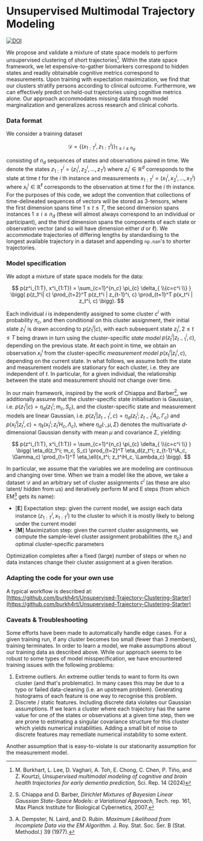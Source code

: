 # Unsupervised Multimodal Trajectory Modeling

[![DOI](https://zenodo.org/badge/692068384.svg)](https://zenodo.org/badge/latestdoi/692068384)

We propose and validate a mixture of state space models to perform unsupervised
clustering of short trajectories[^1]. Within the state space framework, we let
expensive-to-gather biomarkers correspond to hidden states and readily
obtainable cognitive metrics correspond to measurements. Upon training with
expectation maximization, we find that our clusters stratify persons according
to clinical outcome. Furthermore, we can effectively predict on held-out
trajectories using cognitive metrics alone. Our approach accommodates missing
data through model marginalization and generalizes across research and clinical
cohorts.

### Data format

We consider a training dataset

$$
\mathcal{D} = \{(x_{1:T}^{i}, z_{1:T}^{i}) \}_{1 \leq i \leq n_d}
$$

consisting of $n_d$ sequences of states and observations paired in time. We
denote the states $z_{1:T}^{i} = (z_1^i, z_2^i, \dotsc, z_T^i)$ where
$z_t^i \in \mathbb{R}^d$ corresponds to the state at time $t$ for the $i$ th
instance and measurements $x_{1:T}^{i} = (x_1^i, x_2^i, \dotsc, x_T^i)$ where
$x_t^i \in \mathbb{R}^\ell$ corresponds to the observation at time $t$ for the
$i$ th instance. For the purposes of this code, we adopt the convention that
collections of time-delineated sequences of vectors will be stored as
3-tensors, where the first dimension spans time $1\leq t \leq T$, the second
dimension spans instances $1\leq i \leq n_d$ (these will almost always
correspond to an individual or participant), and the third dimension spans the
components of each state or observation vector (and so will have dimension
either $d$ or $\ell$). We accommodate trajectories of differing lengths by
standardising to the longest available trajectory in a dataset and appending
`np.nan`'s to shorter trajectories.

### Model specification

We adopt a mixture of state space models for the data:

$$
p(z^i_{1:T}, x^i_{1:T})
		= \sum_{c=1}^{n_c} \pi_{c} \delta_{ \\{c=c^i \\} }
    \bigg( p(z_1^i| c)  \prod_{t=2}^T p(z_t^i | z_{t-1}^i, c)
    \prod_{t=1}^T p(x_t^i | z_t^i, c) \bigg).
$$

Each individual $i$ is independently assigned to some cluster $c^i$ with
probability $\pi_{c}$, and then conditional on this cluster assignment, their
initial state $z_1^i$ is drawn according to $p(z_1^i| c)$, with each subsequent
state $z_t^i, 2\leq t \leq T$ being drawn in turn using the cluster-specific
_state model_ $p(z_t^i | z_{t-1}^i, c)$, depending on the previous state. At
each point in time, we obtain an observation $x_t^i$ from the cluster-specific
_measurement model_ $p(x_t^i | z_t^i, c)$, depending on the current state. In
what follows, we assume both the state and measurement models are stationary
for each cluster, i.e. they are independent of $t$. In particular, for a given
individual, the relationship between the state and measurement should not
change over time.

In our main framework, inspired by the work of Chiappa and Barber[^2], we
additionally assume that the cluster-specific state initialisation is Gaussian,
i.e. $p(z_1^i| c) = \eta_d(z_1^i; m_c, S_c)$, and the cluster-specific state
and measurement models are linear Gaussian, i.e.
$p(z_t^i | z_{t-1}^i, c) = \eta_d(z_t^i; z_{t-1}^iA_c, \Gamma_c)$ and
$p(x_t^i
| z_t^i, c) = \eta_\ell(x_t^i; z_t^iH_c, \Lambda_c)$, where
$\eta_d(\cdot, \mu,
\Sigma)$ denotes the multivariate $d$-dimensional Gaussian
density with mean $\mu$ and covariance $\Sigma$, yielding:

$$
p(z^i_{1:T}, x^i_{1:T})
		= \sum_{c=1}^{n_c} \pi_{c} \delta_{ \\{c=c^i \\} }
    \bigg( \eta_d(z_1^i; m_c, S_c)
		\prod_{t=2}^T \eta_d(z_t^i; z_{t-1}^iA_c, \Gamma_c) \prod_{t=1}^T
		\eta_\ell(x_t^i; z_t^iH_c, \Lambda_c) \bigg).
$$

In particular, we assume that the variables we are modeling are continuous and
changing over time. When we train a model like the above, we take a dataset
$\mathcal{D}$ and an arbitrary set of cluster assignments $c^i$ (as these are
also latent/ hidden from us) and iteratively perform M and E steps (from which
EM[^3] gets its name):

- [**E**] Expectation step: given the current model, we assign each data
  instance $(z^i_{1:T}, x^i_{1:T})$ to the cluster to which it is mostly likely
  to belong under the current model
- [**M**] Maximization step: given the current cluster assignments, we compute
  the sample-level cluster assignment probabilities (the $\pi_c$) and optimal
  cluster-specific parameters

Optimization completes after a fixed (large) number of steps or when no data
instances change their cluster assignment at a given iteration.

### Adapting the code for your own use

A typical workflow is described at:
[https://github.com/burkh4rt/Unsupervised-Trajectory-Clustering-Starter](https://github.com/burkh4rt/Unsupervised-Trajectory-Clustering-Starter)

### Caveats & Troubleshooting

Some efforts have been made to automatically handle edge cases. For a given
training run, if any cluster becomes too small (fewer than 3 members), training
terminates. In order to learn a model, we make assumptions about our training
data as described above. While our approach seems to be robust to some types of
model misspecification, we have encountered training issues with the following
problems:

1. Extreme outliers. An extreme outlier tends to want to form its own cluster
   (and that's problematic). In many cases this may be due to a typo or failed
   data-cleaning (i.e. an upstream problem). Generating histograms of each
   feature is one way to recognise this problem.
2. Discrete / static features. Including discrete data violates our Gaussian
   assumptions. If we learn a cluster where each trajectory has the same value
   for one of the states or observations at a given time step, then we are
   prone to estimating a singular covariance structure for this cluster which
   yields numerical instabilities. Adding a small bit of noise to discrete
   features may remediate numerical instability to some extent.

Another assumption that is easy-to-violate is our stationarity assumption for
the measurement model.

[^1]:
    M. Burkhart, L. Lee, D. Vaghari, A. Toh, E. Chong, C. Chen, P. Tiňo, and Z.
    Kourtzi, _Unsupervised multimodal modeling of cognitive and brain health
    trajectories for early dementia prediction,_ Sci. Rep. 14 (2024)

[^2]:
    S. Chiappa and D. Barber, _Dirichlet Mixtures of Bayesian Linear Gaussian
    State-Space Models: a Variational Approach,_ Tech. rep. 161, Max Planck
    Institute for Biological Cybernetics, 2007.

[^3]:
    A. Dempster, N. Laird, and D. Rubin. _Maximum Likelihood from  
    Incomplete Data via the EM Algorithm._ J. Roy. Stat. Soc. Ser. B (Stat.
    Methodol.) 39 (1977).

<!--
rm dist/*
isort --profile black .
black .
prettier --write --print-width 79 --prose-wrap always **/*.md
python3 -m build
# twine upload -r testpypi dist/*
twine upload -s  -r pypi dist/*
-->
